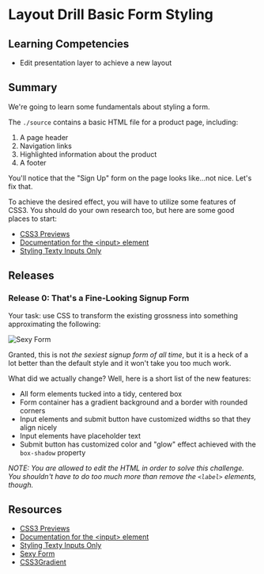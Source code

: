 # Layout Drill Basic Form Styling

## Learning Competencies

* Edit presentation layer to achieve a new layout

## Summary

We're going to learn some fundamentals about styling a form.

The `./source` contains a basic HTML file for a product page, including:

1. A page header
2. Navigation links
3. Highlighted information about the product
4. A footer

You'll notice that the "Sign Up" form on the page looks like...not nice.  Let's
fix that.

To achieve the desired effect, you will have to utilize some features of CSS3.
You should do your own research too, but here are some good places to start:

- [CSS3 Previews][]
- [Documentation for the &lt;input&gt; element][]
- [Styling Texty Inputs Only][]

## Releases

### Release 0: That's a Fine-Looking Signup Form

Your task: use CSS to transform the existing grossness into something
approximating the following:

![Sexy Form][]

Granted, this is not *the sexiest signup form of all time*, but it is a heck of
a lot better than the default style and it won't take you too much work.

What did we actually change?  Well, here is a short list of the new features:

* All form elements tucked into a tidy, centered box
* Form container has a gradient background and a border with rounded corners
* Input elements and submit button have customized widths so that they align nicely
* Input elements have placeholder text
* Submit button has customized color and "glow" effect achieved with the `box-shadow` property

*NOTE: You are allowed to edit the HTML in order to solve this challenge.  You
shouldn't have to do too much more than remove the `<label>` elements, though.*


## Resources

* [CSS3 Previews][]
* [Documentation for the &lt;input&gt; element][]
* [Styling Texty Inputs Only][]
* [Sexy Form][]
* [CSS3Gradient][]

[CSS3 Previews]: http://www.css3.info/preview/
[Documentation for the &lt;input&gt; element]: https://developer.mozilla.org/en-US/docs/HTML/Element/input
[Styling Texty Inputs Only]: http://css-tricks.com/styling-texty-inputs-only/
[Sexy Form]: http://f.cl.ly/items/3c422L302j0z1j0j0w24/sexy_form.png
[CSS3Gradient]: http://www.css3files.com/gradient/
